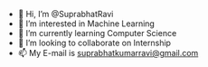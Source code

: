 - 👋 Hi, I’m @SuprabhatRavi
- 👀 I’m interested in Machine Learning
- 🌱 I’m currently learning Computer Science
- 💞️ I’m looking to collaborate on Internship
- 📫 My E-mail is suprabhatkumarravi@gmail.com

<!---
SuprabhatRavi/SuprabhatRavi is a ✨ special ✨ repository because its `README.md` (this file) appears on your GitHub profile.
You can click the Preview link to take a look at your changes.
--->
